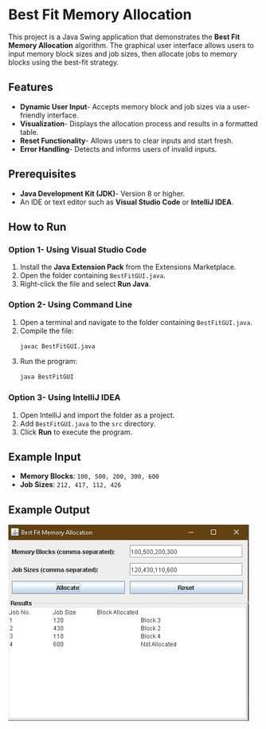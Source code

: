 # Best Fit Memory Allocation

This project is a Java Swing application that demonstrates the **Best Fit Memory Allocation** algorithm. The graphical user interface allows users to input memory block sizes and job sizes, then allocate jobs to memory blocks using the best-fit strategy.

## Features

- **Dynamic User Input**- Accepts memory block and job sizes via a user-friendly interface.
- **Visualization**- Displays the allocation process and results in a formatted table.
- **Reset Functionality**- Allows users to clear inputs and start fresh.
- **Error Handling**- Detects and informs users of invalid inputs.

## Prerequisites

- **Java Development Kit (JDK)**- Version 8 or higher.
- An IDE or text editor such as **Visual Studio Code** or **IntelliJ IDEA**.

## How to Run

### Option 1- Using Visual Studio Code

1. Install the **Java Extension Pack** from the Extensions Marketplace.
2. Open the folder containing `BestFitGUI.java`.
3. Right-click the file and select **Run Java**.

### Option 2- Using Command Line

1. Open a terminal and navigate to the folder containing `BestFitGUI.java`.
2. Compile the file:
   ```bash
   javac BestFitGUI.java
   ```
3. Run the program:
   ```bash
   java BestFitGUI
   ```

### Option 3- Using IntelliJ IDEA

1. Open IntelliJ and import the folder as a project.
2. Add `BestFitGUI.java` to the `src` directory.
3. Click **Run** to execute the program.

## Example Input

- **Memory Blocks**: `100, 500, 200, 300, 600`
- **Job Sizes**: `212, 417, 112, 426`


## Example Output

![Best Fit Results](Results.png)




